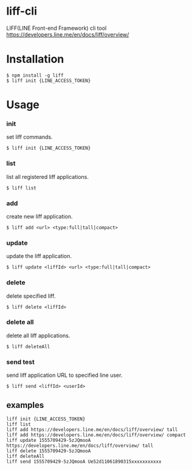 # liff-cli

LIFF(LINE Front-end Framework) cli tool  
https://developers.line.me/en/docs/liff/overview/

# Installation
```
$ npm install -g liff
$ liff init {LINE_ACCESS_TOKEN}
```

# Usage
### init
set liff commands.

```
$ liff init {LINE_ACCESS_TOKEN}
```

### list
list all registered liff applications.

```
$ liff list
```

### add
create new liff application.

```
$ liff add <url> <type:full|tall|compact>
```

### update
update the liff application.

```
$ liff update <liffId> <url> <type:full|tall|compact>
```

### delete 
delete specified liff.

```
$ liff delete <liffId>
```

### delete all
delete all liff applications.

```
$ liff deleteAll
``` 
    
### send test
send liff application URL to specified line user.

```
$ liff send <liffId> <userId>
```

## examples

```
liff init {LINE_ACCESS_TOKEN}
liff list
liff add https://developers.line.me/en/docs/liff/overview/ tall
liff add https://developers.line.me/en/docs/liff/overview/ compact
liff update 1555709429-5zJQmooA https://developers.line.me/en/docs/liff/overview/ tall
liff delete 1555709429-5zJQmooA
liff deleteAll
liff send 1555709429-5zJQmooA Ue52d11061890315xxxxxxxxxxx
```